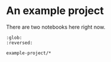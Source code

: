 # An example project

There are two notebooks here right now.

```{toctree}
:glob:
:reversed:

example-project/*
```
